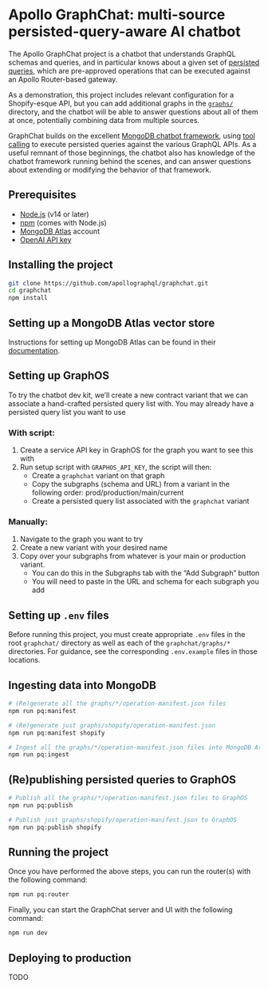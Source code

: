 # Apollo GraphChat: multi-source persisted-query-aware AI chatbot

The Apollo GraphChat project is a chatbot that understands GraphQL schemas and
queries, and in particular knows about a given set of [persisted
queries](https://www.apollographql.com/docs/kotlin/advanced/persisted-queries/),
which are pre-approved operations that can be executed against an Apollo
Router-based gateway.

As a demonstration, this project includes relevant configuration for a
Shopify-esque API, but you can add additional graphs in the [`graphs/`](graphs/)
directory, and the chatbot will be able to answer questions about all of them at
once, potentially combining data from multiple sources.

GraphChat builds on the excellent [MongoDB chatbot
framework](https://github.com/mongodb/chatbot), using [tool
calling](https://mongodb.github.io/chatbot/server/tools/) to execute persisted
queries against the various GraphQL APIs. As a useful remnant of those
beginnings, the chatbot also has knowledge of the chatbot framework running
behind the scenes, and can answer questions about extending or modifying the
behavior of that framework.

## Prerequisites

- [Node.js](https://nodejs.org/en/download/) (v14 or later)
- [npm](https://www.npmjs.com/get-npm) (comes with Node.js)
- [MongoDB Atlas](https://www.mongodb.com/cloud/atlas) account
- [OpenAI API key](https://platform.openai.com/api-keys)

## Installing the project

```bash
git clone https://github.com/apollographql/graphchat.git
cd graphchat
npm install
```

## Setting up a MongoDB Atlas vector store

Instructions for setting up MongoDB Atlas can be found in their
[documentation](https://mongodb.github.io/chatbot/quick-start).

## Setting up GraphOS

To try the chatbot dev kit, we’ll create a new contract variant that we can
associate a hand-crafted persisted query list with. You may already have a
persisted query list you want to use

### With script:

1. Create a service API key in GraphOS for the  graph you want to see this with
2. Run setup script with `GRAPHOS_API_KEY`, the script will then:
   * Create a `graphchat` variant on that graph
   * Copy the subgraphs (schema and URL) from a variant in the following order: prod/production/main/current
   * Create a persisted query list associated with the `graphchat` variant

### Manually:

1. Navigate to the graph you want to try
2. Create a new variant with your desired name
3. Copy over your subgraphs from whatever is your main or production variant.
   * You can do this in the Subgraphs tab with the “Add Subgraph” button
   * You will need to paste in the URL and schema for each subgraph you add

## Setting up `.env` files

Before running this project, you must create appropriate `.env` files in the
root `graphchat/` directory as well as each of the `graphchat/graphs/*`
directories. For guidance, see the corresponding `.env.example` files in those
locations.

## Ingesting data into MongoDB

```bash
# (Re)generate all the graphs/*/operation-manifest.json files
npm run pq:manifest

# (Re)generate just graphs/shopify/operation-manifest.json
npm run pq:manifest shopify

# Ingest all the graphs/*/operation-manifest.json files into MongoDB Atlas
npm run pq:ingest
```

## (Re)publishing persisted queries to GraphOS

```bash
# Publish all the graphs/*/operation-manifest.json files to GraphOS
npm run pq:publish

# Publish just graphs/shopify/operation-manifest.json to GraphOS
npm run pq:publish shopify
```

## Running the project

Once you have performed the above steps, you can run the router(s) with the
following command:

```bash
npm run pq:router
```

Finally, you can start the GraphChat server and UI with the following command:

```bash
npm run dev
```

## Deploying to production

TODO
